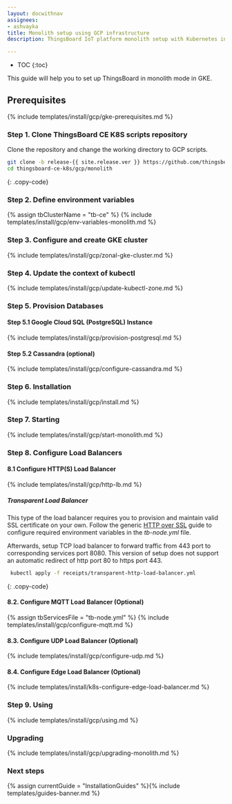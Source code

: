 ```yaml
---
layout: docwithnav
assignees:
- ashvayka
title: Monolith setup using GCP infrastructure
description: ThingsBoard IoT platform monolith setup with Kubernetes in GKE

---
```


* TOC
{:toc}

This guide will help you to set up ThingsBoard in monolith mode in GKE. 

## Prerequisites

{% include templates/install/gcp/gke-prerequisites.md %}

### Step 1. Clone ThingsBoard CE K8S scripts repository

Clone the repository and change the working directory to GCP scripts.

```bash
git clone -b release-{{ site.release.ver }} https://github.com/thingsboard/thingsboard-сe-k8s.git
cd thingsboard-сe-k8s/gcp/monolith
```
{: .copy-code}

### Step 2. Define environment variables

{% assign tbClusterName = "tb-ce" %}
{% include templates/install/gcp/env-variables-monolith.md %}

### Step 3. Configure and create GKE cluster

{% include templates/install/gcp/zonal-gke-cluster.md %}

### Step 4. Update the context of kubectl

{% include templates/install/gcp/update-kubectl-zone.md %}

### Step 5. Provision Databases

#### Step 5.1 Google Cloud SQL (PostgreSQL) Instance

{% include templates/install/gcp/provision-postgresql.md %}

#### Step 5.2 Cassandra (optional)

{% include templates/install/gcp/configure-cassandra.md %}

### Step 6. Installation

{% include templates/install/gcp/install.md %}

### Step 7. Starting

{% include templates/install/gcp/start-monolith.md %}

### Step 8. Configure Load Balancers

#### 8.1 Configure HTTP(S) Load Balancer

{% include templates/install/gcp/http-lb.md %}

##### Transparent Load Balancer

This type of the load balancer requires you to provision and maintain valid SSL certificate on your own.
Follow the generic [HTTP over SSL](/docs/{{docsPrefix}}user-guide/ssl/http-over-ssl/#ssl-configuration-using-pem-certificates-file) guide
to configure required environment variables in the *tb-node.yml* file.

Afterwards, setup TCP load balancer to forward traffic from 443 port to corresponding services port 8080.
This version of setup does not support an automatic redirect of http port 80 to https port 443.

```bash
 kubectl apply -f receipts/transparent-http-load-balancer.yml
```
{: .copy-code}
 
#### 8.2. Configure MQTT Load Balancer (Optional)

{% assign tbServicesFile = "tb-node.yml" %}
{% include templates/install/gcp/configure-mqtt.md %}

#### 8.3. Configure UDP Load Balancer (Optional)

{% include templates/install/gcp/configure-udp.md %}

#### 8.4. Configure Edge Load Balancer (Optional)

{% include templates/install/k8s-configure-edge-load-balancer.md %}

### Step 9. Using

{% include templates/install/gcp/using.md %}

### Upgrading

{% include templates/install/gcp/upgrading-monolith.md %}

### Next steps

{% assign currentGuide = "InstallationGuides" %}{% include templates/guides-banner.md %}

